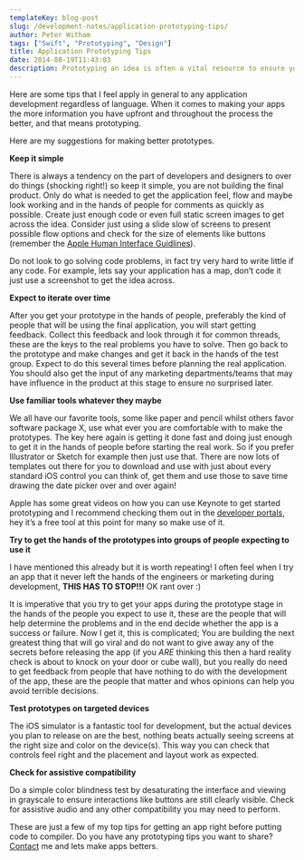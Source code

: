 ```yaml
---
templateKey: blog-post
slug: /development-notes/application-prototyping-tips/
author: Peter Witham
tags: ["Swift", "Prototyping", "Design"]
title: Application Prototyping Tips
date: 2014-08-19T11:43:03
description: Prototyping an idea is often a vital resource to ensure you have all the right ingredients in place for an application before you start building. These tips should help get you on the right track to rapid success.
---
```


Here are some tips that I feel apply in general to any application development regardless of language. When it comes to making your apps the more information you have upfront and throughout the process the better, and that means prototyping.

Here are my suggestions for making better prototypes.

**Keep it simple**

There is always a tendency on the part of developers and designers to over do things (shocking right!) so keep it simple, you are not building the final product. Only do what is needed to get the application feel, flow and maybe look working and in the hands of people for comments as quickly as possible. Create just enough code or even full static screen images to get across the idea. Consider just using a slide slow of screens to present possible flow options and check for the size of elements like buttons (remember the [Apple Human Interface Guidlines][1]).

Do not look to go solving code problems, in fact try very hard to write little if any code. For example, lets say your application has a map, don’t code it just use a screenshot to get the idea across.

**Expect to iterate over time**

After you get your prototype in the hands of people, preferably the kind of people that will be using the final application, you will start getting feedback. Collect this feedback and look through it for common threads, these are the keys to the real problems you have to solve. Then go back to the prototype and make changes and get it back in the hands of the test group. Expect to do this several times before planning the real application. You should also get the input of any marketing departments/teams that may have influence in the product at this stage to ensure no surprised later.

**Use familiar tools whatever they maybe**

We all have our favorite tools, some like paper and pencil whilst others favor software package X, use what ever you are comfortable with to make the prototypes. The key here again is getting it done fast and doing just enough to get it in the hands of people before starting the real work. So if you prefer Illustrator or Sketch for example then just use that. There are now lots of templates out there for you to download and use with just about every standard iOS control you can think of, get them and use those to save time drawing the date picker over and over again!

Apple has some great videos on how you can use Keynote to get started prototyping and I recommend checking them out in the [developer portals][2], hey it’s a free tool at this point for many so make use of it.

**Try to get the hands of the prototypes into groups of people expecting to use it**

I have mentioned this already but it is worth repeating! I often feel when I try an app that it never left the hands of the engineers or marketing during development, **THIS HAS TO STOP!!!** OK rant over :)

It is imperative that you try to get your apps during the prototype stage in the hands of the people you expect to use it, these are the people that will help determine the problems and in the end decide whether the app is a success or failure. Now I get it, this is complicated; You are building the next greatest thing that will go viral and do not want to give away any of the secrets before releasing the app (if you _ARE_ thinking this then a hard reality check is about to knock on your door or cube wall), but you really do need to get feedback from people that have nothing to do with the development of the app, these are the people that matter and whos opinions can help you avoid terrible decisions.

**Test prototypes on targeted devices**

The iOS simulator is a fantastic tool for development, but the actual devices you plan to release on are the best, nothing beats actually seeing screens at the right size and color on the device(s). This way you can check that controls feel right and the placement and layout work as expected.

**Check for assistive compatibility**

Do a simple color blindness test by desaturating the interface and viewing in grayscale to ensure interactions like buttons are still clearly visible. Check for assistive audio and any other compatibility you may need to perform.

These are just a few of my top tips for getting an app right before putting code to compiler. Do you have any prototyping tips you want to share? [Contact][3] me and lets make apps betters.

[1]:	https://developer.apple.com/library/ios/documentation/userexperience/conceptual/mobilehig/
[2]:	https://developer.apple.com/
[3]:	/contact
